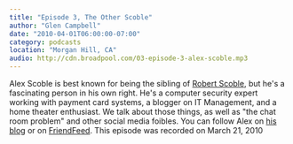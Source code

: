 ```yaml
---
title: "Episode 3, The Other Scoble"
author: "Glen Campbell"
date: "2010-04-01T06:00:00-07:00"
category: podcasts
location: "Morgan Hill, CA"
audio: http://cdn.broadpool.com/03-episode-3-alex-scoble.mp3
---
```


Alex Scoble is best known for being the sibling of [Robert Scoble](http://scobleizer.com), but he's a fascinating person in his own right. He's a computer security expert working with payment card systems, a blogger on IT Management, and a home theater enthusiast. We talk about those things, as well as "the chat room problem" and other social media foibles. You can follow Alex on [his blog](http://itmanager.blogs.com) or on [FriendFeed](http://friendfeed.com/itblogger). This episode was recorded on March 21, 2010


